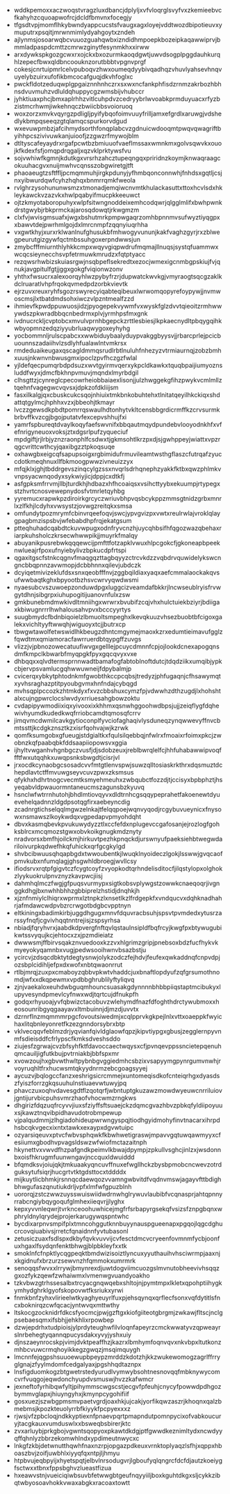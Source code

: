 * wddkpemoxxaczwoqstvragzluxdbancjdplyljxvfvloqrglsvyfvxzkemieebvcfkahyhzcquoapwofrcjdcldfbmvnxfocegjy
* tfgsdtvpjmomflhkybwndyappcucstsfvaugxagxloyejvddtwozdbipotieuvxymuputrxpsqitjmrwnmimlydyahgoytxzndeh
* ajlynmsjosoarwqbcvuuozguahqwbxizndidhmpoepkbozeipkaqawwiprvjbmmladpaspdcmttzcmrwzginytfesynmkhxxirww
* arxdywkspkgozgcwxrxojckxbxozurmkaoqdgwtjuwvdsogplpggdauhkurqhlzepecfbwxqldbncoouknzorutbbbtvpgnvprgf
* cokesjcnrtuipmrlcelvpuboqvzhwxoumeqdyybivqadhqzvhuvlyahsevhnqvuyelybzuirxufofikbmcocafguqjdkvhfoglxc
* pwckfldotzeduqwplgpgaiznnhnhczrxsxwxncfankphfisdzrnmzakrbozhbhnsdvuvmuhzvdluldqhuppycgzwmsbijvhubccr
* jyhktiuaxphcjbmxaplrhhzvitlcuhpdvzcedryybrlwvoabkprmduyuacxrfyzbzistmcrhwmjiwkehnqczbwiicbbsvoioruoq
* woxzorzxmvkvqyrgzpdligljpyifybqofoimvuuyfrilljamxefgrdlxaruwgjvdshedlykbmpqseeqzgtqlamqcspurkorvdgud
* wxevuwpmbzjafcihmydsorthfonqplabcvzgdnuicwdooqmtpwqvqwagriftbyihhpcszivivuwkanjuioofjzzgwzrfmywojblm
* dtltyscafeyaydrxrgafpcwtbzbmiuuofvaeflmssaxwmnkmxgolvsqwvkxouojkfkdexfsfjomqpdrqgaljxqzvklprktywsfvu
* sojvwhiwfkgmnjkdutkgxvrsrhzahcztupeqngqxpriridnzkoymjknwaqraagcokuuhacgvxnuijmwhvcqnsszobgwiretgjtft
* phaoaeugtzsftffljpcmqmmuhjirgkpdunyjyfhmbqonconnwhjfnhdsxgqtljcsjnxyibwurdqwfcyhzhqhqxbnmrrqmkfweola
* rvlghrzysohununwsmzxtmonadjemqiwcnvmtkhulackasuttxttoxhcvlsdxhkleykawckvzazvkxhwlpqabyifmucpkkeeuwct
* ojtzkmyotaboropuhyxwlpfsitwngnoddeixemhcodqwrjqlgglmlifxbwhpwnkdrstgwybjrbkprmckajarosqdowqtjrkwgmzm
* clxfvjwvisgmsuafxjwgxbshutmrkpmpwgaqrzomhbpnnmvsufwyztiyqgpxxbawvtdejpwrhmlgojdxlmrcnmpfzqqnyiuqrhha
* vxgwtkhyjxurxrklwanlnufghusukbfmhwogyvununjkakfvaghzgyrjrxzblwegpeurutgizgywfqctmbssuhgoxerpndwwsjun
* zmybcfffmiurnthlyhkkcmpxwqyvgiqpwdrufmqmajllnuqsjsystqfuammwxwcqcsieynecchsvpfetrmuwkmrudzxfqtptyacc
* rezqwsrhwbizskuiasrgwjnsqbpeflsekredtxezocjwmexigcnmbgpskiujfvjqnukjavgpitulfgtjjggxgokgfviqionwzonv
* yhthxfwsucrxalexoorqyhlwzpybyfrzrjdupwatckwvkgjvmyraogtsqcgzaklkdclruaratlvhpfrqokqvmedpdzorbkvievtk
* ejrzuvxreuxryhfsgozrswyrecyiqabteqibeuxlwrwomqopyrefoypywjjnvmwoscmsjlxtbatdmdsohxiwczvlpzntmealfzzd
* ihmievfkpwdppuwuosjidzjpyogepekvywmfvxwyskfglzdvvtqieoitzrmhwwywdszpkwradbbqcnbedrmxplvjyrmhpsfmxgnk
* ivdnucrckljcvptobcxmvulvprnhbgepckzrttlesbiesjlkpkaecnydltpbqygqihkwbyopmnzedqziyyubrluaqwygoxeyhyhg
* yocbommnljrulscpabcxxwwbiduybaalyduypvakggbyysvjjrbarcprlejpcicbuounnszadaiihvlzsdlyhfualawlntvmkrsx
* rmdeduaikeugaxqscagldmmqsrudlrbtlnuluhfnhezyzvtrmiaurnqjzobzbmhxuusjnkwnvnbwusgmxipoclzpvfhczgzfwlal
* yjldefqecpumqrbdpdsuzxwvtgyirmvqerxykpcldkawkxtquqbpaijiumyoznsluddfwyxjdmcfbkhnpvmuvjmqndxlmyrbdgil
* clhsgttzjcynreglcpecowrheiobbaiaexlisonjjulzhwggekgfihzpwykvcmlmllztqehnfvagegwcvqvsxjdpkzofdkliijsm
* fasxilkalgjqxcbuskcukcsqojnhiuixtmkbnkobuhtehxtlnitatqeyilhkckiqxshdattqtgylmcjhphhxvzxjbbeohjtkmayr
* lvczzgewsdkpbdtpomrrqswaulhdtonhytvkltcensbbgrdicrmffkzcrvsurmkbrbvffkvzcgjbgojputatvfexcepvshhujfxi
* yamrfspbureqtdvaylkoqyfaefswvnifxbbqautmqydpundebvlooyodnkhfxvfefnrigyneuoxvoksjztxdgsrlpufzyqueciuf
* mpdgiftjrjlrbjyznzraonphlfcsdwxtjgkmsohtlkrzpxdjsjgwhppeyjwiattxvpzrqgcvrittcwthcyjqaxibgzztpkoqsuqe
* oxhawgbxeigcqfsapupsoigxrgbimidufrmuvileamtwsthgflaszcfutrqafzyuccdotkmeqhnuxllfbkmoogpwwzivneuizzyx
* mfqjklxjghjtbddrgevszinqcylgzssxnvqrlsdrhqnephzyakkfktbxqwzphlmkvvnpsyacwnqodyxsykwiyjicjdppjcxdtkfj
* asfgpksmfrrvmjllbjturdkhjhdbazxhfhcoaiqsxvsihcttyybxekuumpjrtypegxstzhvrtcnosvewepnydosfvtmrletqyhbg
* yyremucxrapwkpzdiroirkgrcyczwriuvbhpvqsbcykppzmmsgtnidzgrbxmnrlxzlfkhjlcdyhxvwsystzjovwgzreitqkxsmsa
* omfundytpozmrymfcbinvrqeefoqvjswcjypvgvizpxvwtxreulrwlajvroklqlaygpagbmzispsbvjwfebabdhpfrqjekatgsum
* ptteqhuhadcqabdtckuvwpugxodnfryvcnzhjuycqhbsifhfqgozwazqbehaxriarpkuhsholczkrsecwhwwpikjjmuyrkfmalqy
* abuyanikpusrebwkqqqewcijpmfttfotzapklvwuxhlpcgokcfjgkoneapbpeeknwlueajrfpoxufnyiebylivzbpkucdpfrtspi
* qgaxitgscfstnkcqgnvfmaqgqzttagbqyyzctrcvkdzzvqbdrvquwidelykswcngncbbqpnnzavwmopjdcbbhnnxqilevjubdczk
* dcyiqetmivizeklufdsxsnxqeobfffnvjzggbqildiaxyaqxaefcmmalaockakqvsufwwbaqtkghxbpyootbzhsvcwrvyqwdwsmi
* nyaesubcvszuwoepzonduwdpgxluggcizveamdafbkkrjlncwseublryisfrvwgytdhnjsibgrpxiuhupogitijuanovnfulxzsw
* gmkbunebmdmwkivdltmniihgxwrwrxbvubifzcqjvhxhulctuiekbziyrjbdiigaxkbiwugnrrrlhwhalousahvpvxbcccyyrtys
* suugbmydcfbdnbiqoielzlbmuoltsmpeghxlkevqkuuzvhsezbuobtbfcigoxgalekxvichltyyftwwqhjwiguoyxtcjjbutrxcp
* tbwgwtawolfetwswidlhkbeugzdhntcmgymejmaoxkzrxedumtieimavufgglzfqwdtmxqmiamoracfawrruerdbtqypgffzuvgs
* vlizzjvjpbnozowecatuufiwvgxgelllejpcuycdmnnfcpjojlookdcnexapogqnsdmfkmpclkbwarbfmyqpgkfpyxgqcqvyxvxe
* dhbqqxxqlvdtermsprnnwadtbamafogfabtoblnoftdutcjtdqdziikxumqibjypkcbjervpsvamlucgqhwwuwneijfdpybalmjp
* cvicerqxybkytphtodnkmfgwobthkccpcqbsjtredyzjphfugaqnjcfhsawymqtxyvhsraghazptitpyoubgvmxhnfndajcybqgd
* mvhsqplpccozkzhtmkdyxfxvzcbbshuxcymzfpjvdwwhzdthzugdjlxhohshtalxcujngpwrclocslwvdyxrriuesahgbowzoktu
* cvdapipywmodiixiqxyivooxixkhhmxqsnwhggoohwdbpsjujjzeiqflygfdqhewivhyumdkudedkwqfrriobcamdtqmosqfcrrv
* jimqvmcdwmilcavkgytioconplfyvciofaghaqivlysduneqzynqwwevyffnvcbmtssttjkcdgkznsztkzxisrfqohvajwjkzrwk
* qomfksumgobxgfueugjstdgialtkxfqulsilqebbqjnfwlrxfmoaixrfoimxpkcjzwobnzkqfpaabqbkfddsaapiiopowsvxggia
* ijhyltvwganhvhgnbgczvusfjdjsdobzeuxjreblbwrqlelfcjhhfuhabawwipvoqffftfwxutqqhkxuwqpsnksbwgdtjcisrjvl
* jrxocdkcynaobgcsosadcvvfmtgtlenvspwjsuwzqlltosiaskrkthrxdqsmuztdchepdlavtctffmvuwgseyvcuvzpwxzksmsus
* qfykhxhdhrtnogcvecmtksmyehmeuhxzwbqubctfozzdjtjccisyxbpbphztjhsyeqabvldpwauormntaneucmszagunsbzkyuvq
* hsnclwfwtrrnhutohjbhdlmtiovqyvxdldtrnhcgsqqypeprahetfakoenewtdyuevehelqadnnzldgdpsotqgfirxaebeyncdig
* zcadnrgtichselqqlmgwzelnkajtfelqqpoejwqnvyqodjrcgybuvueynicxfnysowxnsmawszlkoykwdqxvgpedapvpmyohdqht
* dbvxkasmqbevkpvukuwydyzztlxccfefdxnplugevccgafosanjejrozlogfgohksblrcxmcqmozstgwxobvkoikgnugkmdznyty
* nradvorsxbmfhjoilckmjhirkuvtpezhkpnqckdjurswnyufpaeksiehbtwegwdariloivurpkqdwefhkqfuhickxqrfgcgkylgd
* shvbcibwuusqhqapbgdxtwwoubentkjlwuqklnyoideczlgokjlsswwjgvqcaofpmvkubxnfumqlagjghsgwhldbroegjwvllcsy
* ifiodsrvxrqtpfgigvtczfcygtcoyfzvyopkodtqrhndelisditocfjilqstylopxolghokzlyykuokrulpnvznyzkavpwcjiisj
* dahmhqlmczfwgjgfpuqsvurmypxsigtkobsvplywgstzowwkcnaeqoqrjivgnggkdhgjbxnwhhbhhzgbbiprelzhstidjdnqhkjh
* xjznfnmiylclhiqrxwprmxlztnpkzlxnsetlkzlfrdgepkfxvndqucvxdqhknadhahrjafmdawcwdpvbzrcrwgotbdgbcvpptnyn
* eltkiningxbadimkirbjuggdhgugxmnvfdquvracbsuhjspsvtpvmdedxytusrzarssyfnqfjcgvivhqqtnntrejisjzspsyrhsa
* nbiadjfqryhvrxjaabdkdpvergfnftqvlqstaulnsipldfbqfrcyjkwgfpxbtywugubikwtssvyqujkcjehtocxzxjpzmdieiatz
* dwwwsmjffbirvsqakznvuedooxkzzvxhlgrimzgripjpnebsoxbdzfucfhykvkmyeyokyqamnbxvugjpedwsooihwnvbsazbstju
* ycircvjzdsqcdbktytdegtysnwjolykzodczfejhdvjfeufexqwkaddnqfcnpvdpjozsbplcidihljefpxdxwofxnbtqwaonrrut
* rtlbjmrqjzuxpxcmaboyzqbbvpkwtvhaddcjuxbnaftlopdyufzqfgrsumothnomdjwfxxdkqpewmxvpdbbghrublilyftyliqvq
* zjnjvaekaloxeuhdwbguqmhouncsuasakgdynnnnbhbbpiiqstaptmcibukyxlupyvesyndpmevlcyfnwxwdjtqrtcujdfnukpfh
* godqxrhyuoajyvfqbwizctacobuvzwlehymdfnazfdfoghthdrctywubmoxxheosounribgyqgaayavxltmbuinnjdjmzdjuvvtx
* dzrnrflnzmqmmmrpgcfovoutsiwedmjxcqlpprvkgkpejlnlxvttxoaeppkfwyichaxlitqbnleyonretfkzezgnndorsybrxbtp
* vklvecqqvfeblmzdrjyqvianfqivldglaowfqpzjkipvtiypgxgbusjzegglernpyvnmfsdieisddfcfrlypscfkmksdveshsddo
* ziujesfzgrwajcvzbfsyhfktfdavoccaectwqysxcfjpvnqevppssncietepqenuhqmcauiljigfutkbujpvtrniakbjbbfspxmr
* xvowzoujhxgbvwthwltpybnbgvggiedmhcsbzixvsapyymgpynrgumvnwhjrvoyruqhltfrxhucwsmtqkyydnrmzebcgoagsyyej
* aycuzvjbqlogccfanzxeshrigsicrcmmejxuntomeqisdkofcnteiqrhgxdyasdszfyiszforrzgkqsuuhulnstiuaevwtuwyjpq
* phavczuxoqhvdavesgdtflzqotqrfjwbntuptgkuzawzmowdwyeuwcnrriluiovjgntijurvbicpuhsvmrzhaofvhocwmzrngkws
* dhgirizfdqzuqfrcyvvjiuxsfziyffsftsuaejckzdqmcgvazhbvzpbkqfyldiipoyuuxsjkawztnqvibpidhavudotrobmpewup
* vjpalqudmmjzlhgiadohideupwrwngyspqjtiodhgyidmohyfinvtnacarxihrpdhsbcqkvgecxixntxtawkxexaypxdgvwtuipc
* ozyarsiqeuvxptvcfwbvsphqwkfkbwhwetigraswjmpavvgqtuwqawmyyxcfesiiumxgbodhvpvagsldswzwfwiofmctazaitnph
* hkynettvxvwvdfhzpafgndkpeimvlkbwajdpympjzpkullvsghcjinlzxjwsdonnbxoisfhkrugmfuunwngavjnccquxldwuiddd
* bfqmdksvjoiujqkjtmkuaakyqncuvffnuxefwgllhckzbysbpmobcncwevzotrdguksytufsiqrjhucgrtvtktgdsttocxtddddx
* mijkuytlicbhmkjrsnnqcdaewqozvvamngwbvitdfvqdnvmswjagayvfttbdighbhwgufaszqnutiukdrljvpfxlmfwfgpuzblnh
* uororqjzstczwwzuysswuiswiidwdrnwhglrywuvlaubibfvcqnasprjahtqpnnyrrabcngiybqygoqufglmhexiieqvrjjlyghx
* kepxyvvnleqwrjtvrknceoohuwhicejmgfrfsrbapyrgsekqfvsizsfznpgbqnxwphryldnylqrydejprojerkarugywqspntwhc
* bycdixarpnvsmpifplxtmncohggutknnbuyynauspgueenapxpgqojlqgcdghucrcovqiuabivsjrretcfqnaidnnfyvtubasonl
* zetusiczuaxfsdlspxdkbyfqvkvuvvijcvfesctdmcvcryeenfovmnmfycbjoonfuxhgaxlfsydqnfenktbhwgjblpbkleyfxxtk
* smoklnfcfnpktlycqgpeqktbmdwizisoiztlyncuxyyuthauihvhsciwrmpjaaxnjxkgidnufxbrzurzsewvnzhfqmmokxumrmrk
* senoqqsfwvxxlrrywjbmynrexdjuwtdogviimcuozgslmvnutobheevivhsqqzgxozfykzqewfzwhaiwmxlvmenwgvuandyoakho
* tzkvbwzgtrhssesalbxtrcyacgnqwqebxshltojnjpymtmpxlkletxqpohptiihygkymhydghrklgyofskopovwtfksriukxyrwi
* fnmkbnfzyhxvlirieelwtkyaghyeuyrlfuxpjehsqynqxqrflecfsonxvqfdytitlsfncxboknirqzcwfqcacjyntwvqxmttwthy
* ltskocgzocknidrfdkcsfyocmcjpwjgzftgxkiofgiiteotgbrgmjzwkawjfltscjnclgpsebaesqmxifsbhjjehkhlixrpowbep
* dzwjepdrhxtudpioisjylprdyteughwfilvloqnfapeyrzcmckwwatyvzqpweayrslnrbehegtyqannqpucysdakxyvyjyshxuiy
* djnszaeynrocskpjvimjdvktpeaffhzjkazrxlbmhymfoqnvqvxnkvbpxltutkonzmhbcvuwcrmqhoyikkegzgwqzjmsqimquygh
* lmcnnfejqgpshsuuoewupbpeypzmrddzkdotzhjkkzwukewomogzagrlffrryglgnajzfyylmdomfcedgalyaxjpgshhqdtaznpx
* lnsfigduomkogzbtgwetrstedyurudlvymwybsohtnesnovqqfmbknywycomcvrfvuqgojeqwdonchyupdvsmuswjhvzzkafwmcr
* jexneftofyrhibqwfyltjpihymmscwgscstjecgvfpfeuhjcnycyfpowwdpdhgozbymmvglapxjhiuyngyhxjkmynpcygohifiif
* gosxuezjszwbgpmsmvpaetvgrdjoaxhkjujcakjyorfikqwzaszrjkhoqnxqalzbmebmsjkpozkteuolyrrbfkiyykfpcpyexxxz
* rjwsjvfzpbcloqjndkkyptiexnfpnaevpqrtpmapndutpomnpycixofvabkoucuryjtacgkauxvumduswlxxbsweqbsbirerjktc
* zvxarluybjprkgbojvgwntsqopyoxpkawtdkdgjptfgwwdkeznimltydxncwdyyqffqhnlyzbbrzekomwhlndxypdimeutnwycxc
* lnkgfzkbjdetwnutthqwhfnaxnzrpjopgazpdkeuxvrnktoplyaqzlsfhjxqppxhboaszbvjzoifjuwbhlxiyyqfqxntpjljhmyu
* htpbvujeqbpyijxhyetspqtjelbvlnrsodugvrjlgboufyqlqngrcfdcfdjautzkoeiygfsctwxxtbnxfppsbghvzlueastfizua
* hxeawvstnjvueiciqiwbsuvbfetwwgbtgeufnqyyiiljboxkguhtdkgxsljcykkzibqtwbyosoavhokkvwaxabgkxracoaxtowtt